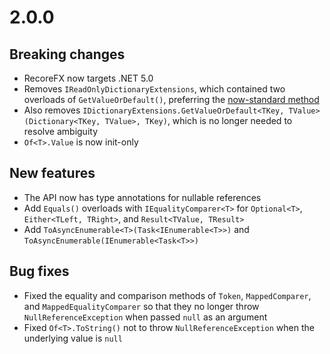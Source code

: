 # 2.0.0

## Breaking changes

- RecoreFX now targets .NET 5.0
- Removes `IReadOnlyDictionaryExtensions`, which contained two overloads of `GetValueOrDefault()`, preferring the [now-standard method](https://docs.microsoft.com/en-us/dotnet/api/system.collections.generic.collectionextensions)
- Also removes `IDictionaryExtensions.GetValueOrDefault<TKey, TValue>(Dictionary<TKey, TValue>, TKey)`, which is no longer needed to resolve ambiguity
- `Of<T>.Value` is now init-only

## New features

- The API now has type annotations for nullable references
- Add `Equals()` overloads with `IEqualityComparer<T>` for `Optional<T>`, `Either<TLeft, TRight>`, and `Result<TValue, TResult>`
- Add `ToAsyncEnumerable<T>(Task<IEnumerable<T>>)` and `ToAsyncEnumerable(IEnumerable<Task<T>>)`

## Bug fixes

- Fixed the equality and comparison methods of `Token`, `MappedComparer`, and `MappedEqualityComparer` so that they no longer throw `NullReferenceException` when passed `null` as an argument
- Fixed `Of<T>.ToString()` not to throw `NullReferenceException` when the underlying value is `null`